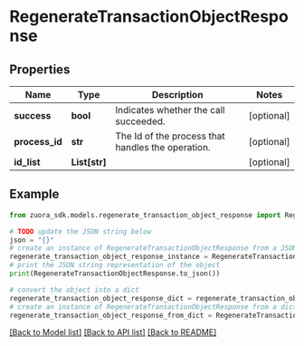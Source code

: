 # RegenerateTransactionObjectResponse


## Properties

Name | Type | Description | Notes
------------ | ------------- | ------------- | -------------
**success** | **bool** | Indicates whether the call succeeded.  | [optional] 
**process_id** | **str** | The Id of the process that handles the operation.  | [optional] 
**id_list** | **List[str]** |  | [optional] 

## Example

```python
from zuora_sdk.models.regenerate_transaction_object_response import RegenerateTransactionObjectResponse

# TODO update the JSON string below
json = "{}"
# create an instance of RegenerateTransactionObjectResponse from a JSON string
regenerate_transaction_object_response_instance = RegenerateTransactionObjectResponse.from_json(json)
# print the JSON string representation of the object
print(RegenerateTransactionObjectResponse.to_json())

# convert the object into a dict
regenerate_transaction_object_response_dict = regenerate_transaction_object_response_instance.to_dict()
# create an instance of RegenerateTransactionObjectResponse from a dict
regenerate_transaction_object_response_from_dict = RegenerateTransactionObjectResponse.from_dict(regenerate_transaction_object_response_dict)
```
[[Back to Model list]](../README.md#documentation-for-models) [[Back to API list]](../README.md#documentation-for-api-endpoints) [[Back to README]](../README.md)


